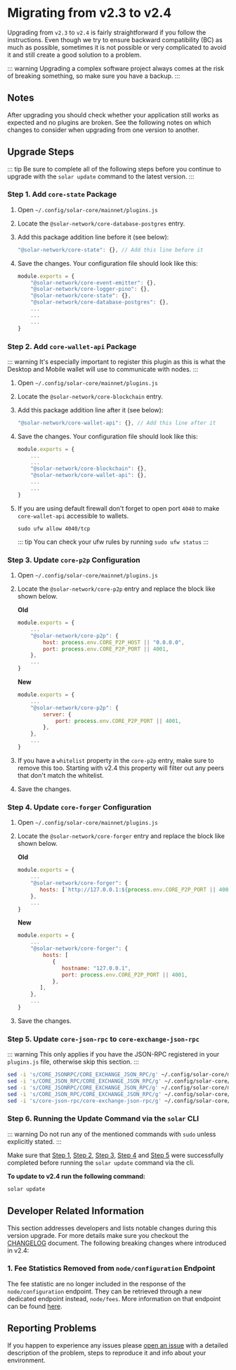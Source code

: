 # Migrating from v2.3 to v2.4

Upgrading from `v2.3` to `v2.4` is fairly straightforward if you follow the instructions. Even though we try to ensure backward compatibility (BC) as much as possible, sometimes it is not possible or very complicated to avoid it and still create a good solution to a problem.

::: warning
Upgrading a complex software project always comes at the risk of breaking something, so make sure you have a backup.
:::

## Notes

After upgrading you should check whether your application still works as expected and no plugins are broken. See the following notes on which changes to consider when upgrading from one version to another.

## Upgrade Steps

::: tip
Be sure to complete all of the following steps before you continue to upgrade with the `solar update` command to the latest version.
:::

### Step 1. Add `core-state` Package

1. Open `~/.config/solar-core/mainnet/plugins.js`
2. Locate the `@solar-network/core-database-postgres` entry.
3. Add this package addition line before it (see below):

   ```js
   "@solar-network/core-state": {}, // Add this line before it
   ```

4. Save the changes. Your configuration file should look like this:

   ```js
   module.exports = {
       "@solar-network/core-event-emitter": {},
       "@solar-network/core-logger-pino": {},
       "@solar-network/core-state": {},
       "@solar-network/core-database-postgres": {},
       ...
       ...
       ...
   }
   ```

### Step 2. Add `core-wallet-api` Package

::: warning
It's especially important to register this plugin as this is what the Desktop and Mobile wallet will use to communicate with nodes.
:::

1. Open `~/.config/solar-core/mainnet/plugins.js`
2. Locate the `@solar-network/core-blockchain` entry.
3. Add this package addition line after it (see below):

   ```js
   "@solar-network/core-wallet-api": {}, // Add this line after it
   ```

4. Save the changes. Your configuration file should look like this:

   ```js
   module.exports = {
       ...
       ...
       "@solar-network/core-blockchain": {},
       "@solar-network/core-wallet-api": {},
       ...
       ...
   }
   ```

5. If you are using default firewall don't forget to open port `4040` to make `core-wallet-api` accessible to wallets.

   ```shell
   sudo ufw allow 4040/tcp
   ```

   ::: tip
   You can check your ufw rules by running `sudo ufw status`
   :::

### Step 3. Update `core-p2p` Configuration

1. Open `~/.config/solar-core/mainnet/plugins.js`
2. Locate the `@solar-network/core-p2p` entry and replace the block like shown below.

   **Old**

   ```js
   module.exports = {
       ...
       "@solar-network/core-p2p": {
           host: process.env.CORE_P2P_HOST || "0.0.0.0",
           port: process.env.CORE_P2P_PORT || 4001,
       },
       ...
   }
   ```

   **New**

   ```js
   module.exports = {
       ...
       "@solar-network/core-p2p": {
           server: {
               port: process.env.CORE_P2P_PORT || 4001,
           },
       },
       ...
   }
   ```

3. If you have a `whitelist` property in the `core-p2p` entry, make sure to remove this too. Starting with v2.4 this property will filter out any peers that don't match the whitelist.
4. Save the changes.

### Step 4. Update `core-forger` Configuration

1. Open `~/.config/solar-core/mainnet/plugins.js`
2. Locate the `@solar-network/core-forger` entry and replace the block like shown below.

   **Old**

   ```js
   module.exports = {
       ...
       "@solar-network/core-forger": {
          hosts: [`http://127.0.0.1:${process.env.CORE_P2P_PORT || 4001}`],
       },
       ...
   }
   ```

   **New**

   ```js
   module.exports = {
       ...
       "@solar-network/core-forger": {
           hosts: [
              {
                 hostname: "127.0.0.1",
                 port: process.env.CORE_P2P_PORT || 4001,
              },
          ],
       },
       ...
   }
   ```

3. Save the changes.

### Step 5. Update `core-json-rpc` to `core-exchange-json-rpc`

::: warning
This only applies if you have the JSON-RPC registered in your `plugins.js` file, otherwise skip this section.
:::

```sh
sed -i 's/CORE_JSONRPC/CORE_EXCHANGE_JSON_RPC/g' ~/.config/solar-core/mainnet/.env
sed -i 's/CORE_JSON_RPC/CORE_EXCHANGE_JSON_RPC/g' ~/.config/solar-core/mainnet/.env
sed -i 's/CORE_JSONRPC/CORE_EXCHANGE_JSON_RPC/g' ~/.config/solar-core/mainnet/plugins.js
sed -i 's/CORE_JSON_RPC/CORE_EXCHANGE_JSON_RPC/g' ~/.config/solar-core/mainnet/plugins.js
sed -i 's/core-json-rpc/core-exchange-json-rpc/g' ~/.config/solar-core/mainnet/plugins.js
```

### Step 6. Running the Update Command via the `solar` CLI

::: warning
Do not run any of the mentioned commands with `sudo` unless explicitly stated.
:::

Make sure that [Step 1](#step-1-add-core-state-package), [Step 2](#step-2-add-core-wallet-api-package), [Step 3](#step-3-update-core-p2p-configuration), [Step 4](#step-4-update-core-forger-configuration) and [Step 5](#step-5-update-core-json-rpc-to-core-exchange-json-rpc) were successfully completed before running the `solar update` command via the cli.

**To update to v2.4 run the following command:**

```bash
solar update
```

## Developer Related Information

This section addresses developers and lists notable changes during this version upgrade. For more details make sure you checkout the [CHANGELOG]( https://github.com/solar-network/solar-core/blob/master/CHANGELOG.md) document. The following breaking changes where introduced in v2.4:

### 1. Fee Statistics Removed from `node/configuration` Endpoint

The fee statistic are no longer included in the response of the `node/configuration` endpoint. They can be retrieved through a new dedicated endpoint instead, `node/fees`. More information on that endpoint can be found [here](/api/public/v2/node.html#retrieve-the-fee-statistics).

## Reporting Problems

If you happen to experience any issues please [open an issue](https://github.com/solar-network/solar-core/issues/new?template=Bug_report.md) with a detailed description of the problem, steps to reproduce it and info about your environment.
